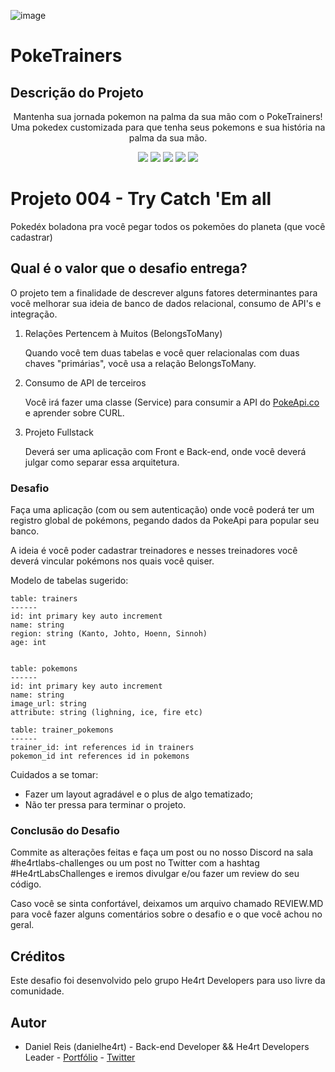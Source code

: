 ![image](https://user-images.githubusercontent.com/55772578/135903253-8d56d701-dc4b-4e18-9318-383aa0a14b72.png)

# PokeTrainers

## Descrição do Projeto
<p align="center">Mantenha sua jornada pokemon na palma da sua mão com o PokeTrainers! Uma pokedex customizada para que tenha seus pokemons e sua história na palma da sua mão.</p>
<div display="inline-block" align="center">
    <img src="https://img.shields.io/static/v1?label=React&message=17.0.2&color=61DAFB&style=for-the-badge&logo=React"/>
    <img src="https://img.shields.io/static/v1?label=Next.js&message=11.1.2&color=000000&style=for-the-badge&logo=Next.js"/>
    <img src="https://img.shields.io/static/v1?label=Express&message=^4.17.1&color=000000&style=for-the-badge&logo=Express"/>
    <img src="https://img.shields.io/static/v1?label=PostgreSQL&message=^8.7.1&color=4169E1&style=for-the-badge&logo=PostgreSQL"/>
    <img src="https://img.shields.io/static/v1?label=Sequelize&message=^6.6.5&color=52B0E7&style=for-the-badge&logo=Sequelize"/>
</div>


    
# Projeto 004 - Try Catch 'Em all 

Pokedéx boladona pra você pegar todos os pokemões do planeta (que você cadastrar)

## Qual é o valor que o desafio entrega?

O projeto tem a finalidade de descrever alguns fatores determinantes para você melhorar sua ideia de banco de dados relacional, consumo de API's e integração.

1. Relações Pertencem à Muitos (BelongsToMany)

    Quando você tem duas tabelas e você quer relacionalas com duas chaves "primárias", você usa a relação BelongsToMany.

2. Consumo de API de terceiros

   Você irá fazer uma classe (Service) para consumir a API do [PokeApi.co](https://pokeapi.co) e aprender sobre CURL.

3. Projeto Fullstack

    Deverá ser uma aplicação com Front e Back-end, onde você deverá julgar como separar essa arquitetura.

### Desafio

Faça uma aplicação (com ou sem autenticação) onde você poderá ter um registro global de pokémons, pegando dados da PokeApi para popular seu banco.

A ideia é você poder cadastrar treinadores e nesses treinadores você deverá vincular pokémons nos quais você quiser.

Modelo de tabelas sugerido: 

```
table: trainers
------
id: int primary key auto increment
name: string
region: string (Kanto, Johto, Hoenn, Sinnoh)
age: int


table: pokemons
------
id: int primary key auto increment
name: string
image_url: string 
attribute: string (lighning, ice, fire etc)

table: trainer_pokemons
------
trainer_id: int references id in trainers
pokemon_id int references id in pokemons
```

Cuidados a se tomar:

- Fazer um layout agradável e o plus de algo tematizado;
- Não ter pressa para terminar o projeto.

### Conclusão do Desafio

Commite as alterações feitas e faça um post ou no nosso Discord na sala #he4rtlabs-challenges ou um post no Twitter com a hashtag #He4rtLabsChallenges e iremos divulgar e/ou fazer um review do seu código.

Caso você se sinta confortável, deixamos um arquivo chamado REVIEW.MD para você fazer alguns comentários sobre o desafio e o que você achou no geral.

## Créditos

Este desafio foi desenvolvido pelo grupo He4rt Developers para uso livre da comunidade.

## Autor

- Daniel Reis (danielhe4rt) - Back-end Developer && He4rt Developers Leader - [Portfólio](https://danielheart.dev) - [Twitter](https://twitter.com/danielhe4rt)
